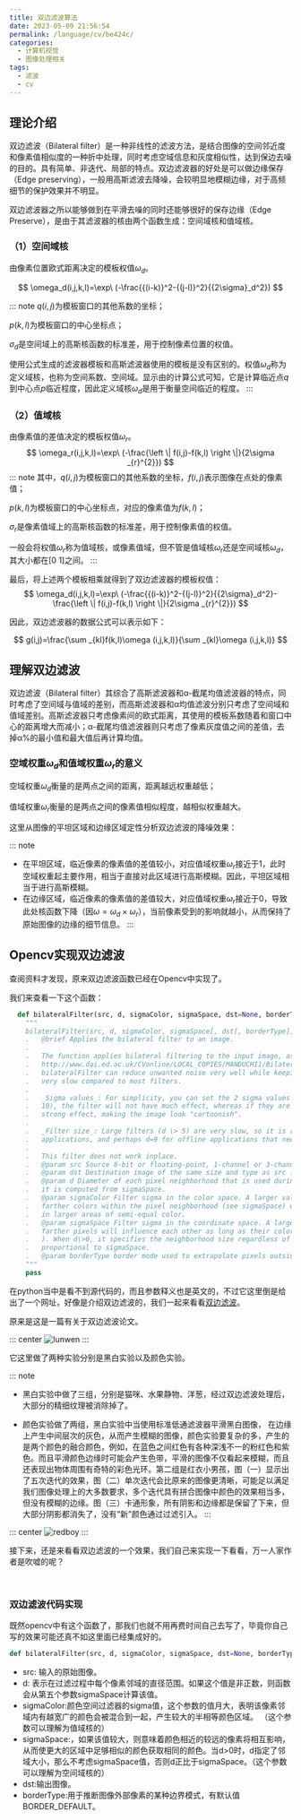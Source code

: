 ```yaml
---
title: 双边滤波算法
date: 2023-05-09 21:56:54
permalink: /language/cv/be424c/
categories:
  - 计算机视觉
  - 图像处理相关
tags:
  - 滤波
  - cv
---
```


<!-- more -->

## 理论介绍

双边滤波（Bilateral filter）是一种非线性的滤波方法，是结合图像的空间邻近度和像素值相似度的一种折中处理，同时考虑空域信息和灰度相似性，达到保边去噪的目的。具有简单、非迭代、局部的特点。双边滤波器的好处是可以做边缘保存（Edge preserving），一般用高斯滤波去降噪，会较明显地模糊边缘，对于高频细节的保护效果并不明显。

双边滤波器之所以能够做到在平滑去噪的同时还能够很好的保存边缘（Edge Preserve），是由于其滤波器的核由两个函数生成：空间域核和值域核。

### （1）空间域核
由像素位置欧式距离决定的模板权值$\omega _{d}$。

$$
  \omega_d(i,j,k,l)=\exp\ (-\frac{{(i-k)}^2-{(j-l)}^2}{{2\sigma}_d^2})
$$

​::: note
$q(i,j)$为模板窗口的其他系数的坐标；

$p(k,l)$为模板窗口的中心坐标点；

$\sigma _{d}$是空间域上的高斯核函数的标准差，用于控制像素位置的权值。

使用公式生成的滤波器模板和高斯滤波器使用的模板是没有区别的。权值$\omega _{d}$称为定义域核，也称为空间系数、空间域。显示由的计算公式可知，它是计算临近点$q$到中心点$p$临近程度，因此定义域核$\omega _{d}$是用于衡量空间临近的程度。
:::
​
### （2）值域核
由像素值的差值决定的模板权值$\omega _{r}$。
$$
\omega_r(i,j,k,l)=\exp\ (-\frac{\left \| f(i,j)-f(k,l) \right \|}{2\sigma _{r}^{2}})
$$
​::: note
其中，$q(i,j)$为模板窗口的其他系数的坐标，$f(i,j)$表示图像在点处的像素值；

$p(k,l)$为模板窗口的中心坐标点，对应的像素值为$f(k,l)$；

$\sigma _{r}$是像素值域上的高斯核函数的标准差，用于控制像素值的权值。

一般会将权值$\omega _{r}$称为值域核，或像素值域，但不管是值域核$\omega _{r}$还是空间域核$\omega _{d}$，其大小都在[0 1]之间。
:::

最后，将上述两个模板相乘就得到了双边滤波器的模板权值：
​
$$ 
\omega_d(i,j,k,l)=\exp\ (-\frac{{(i-k)}^2-{(j-l)}^2}{{2\sigma}_d^2}-\frac{\left \| f(i,j)-f(k,l) \right \|}{2\sigma _{r}^{2}})
$$

因此，双边滤波器的数据公式可以表示如下：

$$
  g(i,j)=\frac{\sum _{kl}f(k,l)\omega (i,j,k,l)}{\sum _{kl}\omega (i,j,k,l)}
$$

## 理解双边滤波
双边滤波（Bilateral filter）其综合了高斯滤波器和α-截尾均值滤波器的特点，同时考虑了空间域与值域的差别，而高斯滤波器和α均值滤波分别只考虑了空间域和值域差别。高斯滤波器只考虑像素间的欧式距离，其使用的模板系数随着和窗口中心的距离增大而减小；α-截尾均值滤波器则只考虑了像素灰度值之间的差值，去掉α%的最小值和最大值后再计算均值。

### 空域权重$\omega _{d}$和值域权重$\omega _{r}$的意义

空域权重$\omega _{d}$衡量的是两点之间的距离，距离越远权重越低；

值域权重$\omega _{r}$衡量的是两点之间的像素值相似程度，越相似权重越大。

这里从图像的平坦区域和边缘区域定性分析双边滤波的降噪效果：

::: note
* 在平坦区域，临近像素的像素值的差值较小，对应值域权重$\omega _{r}$接近于1，此时空域权重起主要作用，相当于直接对此区域进行高斯模糊。因此，平坦区域相当于进行高斯模糊。
* 在边缘区域，临近像素的像素值的差值较大，对应值域权重$\omega _{r}$接近于0，导致此处核函数下降（因$\omega=\omega _{d} \times \omega _{r}$），当前像素受到的影响就越小，从而保持了原始图像的边缘的细节信息。
:::

## Opencv实现双边滤波
查阅资料才发现，原来双边滤波函数已经在Opencv中实现了。

我们来查看一下这个函数：

```python
  def bilateralFilter(src, d, sigmaColor, sigmaSpace, dst=None, borderType=None): # real signature unknown; restored from __doc__
    """
    bilateralFilter(src, d, sigmaColor, sigmaSpace[, dst[, borderType]]) -> dst
    .   @brief Applies the bilateral filter to an image.
    .   
    .   The function applies bilateral filtering to the input image, as described in
    .   http://www.dai.ed.ac.uk/CVonline/LOCAL_COPIES/MANDUCHI1/Bilateral_Filtering.html
    .   bilateralFilter can reduce unwanted noise very well while keeping edges fairly sharp. However, it is
    .   very slow compared to most filters.
    .   
    .   _Sigma values_: For simplicity, you can set the 2 sigma values to be the same. If they are small (\<
    .   10), the filter will not have much effect, whereas if they are large (\> 150), they will have a very
    .   strong effect, making the image look "cartoonish".
    .   
    .   _Filter size_: Large filters (d \> 5) are very slow, so it is recommended to use d=5 for real-time
    .   applications, and perhaps d=9 for offline applications that need heavy noise filtering.
    .   
    .   This filter does not work inplace.
    .   @param src Source 8-bit or floating-point, 1-channel or 3-channel image.
    .   @param dst Destination image of the same size and type as src .
    .   @param d Diameter of each pixel neighborhood that is used during filtering. If it is non-positive,
    .   it is computed from sigmaSpace.
    .   @param sigmaColor Filter sigma in the color space. A larger value of the parameter means that
    .   farther colors within the pixel neighborhood (see sigmaSpace) will be mixed together, resulting
    .   in larger areas of semi-equal color.
    .   @param sigmaSpace Filter sigma in the coordinate space. A larger value of the parameter means that
    .   farther pixels will influence each other as long as their colors are close enough (see sigmaColor
    .   ). When d\>0, it specifies the neighborhood size regardless of sigmaSpace. Otherwise, d is
    .   proportional to sigmaSpace.
    .   @param borderType border mode used to extrapolate pixels outside of the image, see #BorderTypes
    """
    pass
```

在python当中是看不到源代码的，而且参数释义也是英文的，不过它这里倒是给出了一个网址，好像是介绍双边滤波的，我们一起来看看[双边滤波](https://homepages.inf.ed.ac.uk/rbf/CVonline/LOCAL_COPIES/MANDUCHI1/Bilateral_Filtering.html)。

原来是这是一篇有关于双边滤波论文。

::: center
![lunwen](https://cdn.statically.io/gh/Auorui/AI-Learning-Materials/main/webbg/bkpic/CV/2_3_1.png)
:::

它这里做了两种实验分别是黑白实验以及颜色实验。

::: note
* 黑白实验中做了三组，分别是猫咪、水果静物、洋葱，经过双边滤波处理后，大部分的精细纹理被消除掉了。

* 颜色实验做了两组，黑白实验中当使用标准低通滤波器平滑黑白图像， 在边缘上产生中间层次的灰色，从而产生模糊的图像，颜色实验要复杂的多，产生的是两个颜色的融合颜色，例如，在蓝色之间红色有各种深浅不一的粉红色和紫色。而且平滑颜色边缘时可能会产生色带，平滑的图像不仅看起来模糊，而且还表现出物体周围有奇特的彩色光环。第二组是红衣小男孩，图（一）显示出了五次迭代的效果，图（二）单次迭代会比原来的图像更清晰，可能足以满足我们图像处理上的大多数要求，多个迭代具有拼合图像中颜色的效果相当多，但没有模糊的边缘。图（三）卡通形象，所有阴影和边缘都是保留了下来，但大部分阴影都消失了，没有“新”颜色通过过滤引入。
::: 

::: center
![redboy](https://cdn.statically.io/gh/Auorui/AI-Learning-Materials/main/webbg/bkpic/CV/2_3_3.png)
:::

接下来，还是来看看双边滤波的一个效果，我们自己来实现一下看看，万一人家作者是吹嘘的呢？

​
### 双边滤波代码实现
既然opencv中有这个函数了，那我们也就不用再费时间自己去写了，毕竟你自己写的效果可能还真不如这里面已经集成好的。
```python
def bilateralFilter(src, d, sigmaColor, sigmaSpace, dst=None, borderType=None):
```

* src: 输入的原始图像。
* d: 表示在过滤过程中每个像素邻域的直径范围。如果这个值是非正数，则函数会从第五个参数sigmaSpace计算该值。
* sigmaColor:颜色空间过滤器的sigma值，这个参数的值月大，表明该像素邻域内有越宽广的颜色会被混合到一起，产生较大的半相等颜色区域。 （这个参数可以理解为值域核的）
* sigmaSpace:，如果该值较大，则意味着颜⾊相近的较远的像素将相互影响，从而使更⼤的区域中足够相似的颜色获取相同的颜色。当d>0时，d指定了邻域大小，那么不考虑sigmaSpace值，否则d正比于sigmaSpace。（这个参数可以理解为空间域核的）
* dst:输出图像。
* borderType:用于推断图像外部像素的某种边界模式，有默认值BORDER_DEFAULT。
​